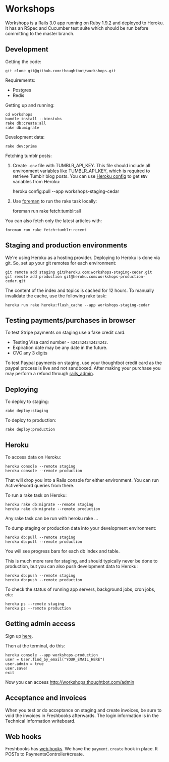 Workshops
========

Workshops is a Rails 3.0 app running on Ruby 1.9.2 and deployed to Heroku. It
has an RSpec and Cucumber test suite which should be run before committing to
the master branch.

Development
-----------

Getting the code:

    git clone git@github.com:thoughtbot/workshops.git

Requirements:

* Postgres
* Redis

Getting up and running:

    cd workshops
    bundle install --binstubs
    rake db:create:all
    rake db:migrate

Development data:

    rake dev:prime

Fetching tumblr posts:

1. Create `.env` file with TUMBLR_API_KEY. 
   This file should include all environment variables like TUMBLR_API_KEY, which is required to retrieve Tumblr blog posts. You can use [Heroku config](https://github.com/ddollar/heroku-config) to get `ENV` variables from Heroku:

    heroku config:pull --app workshops-staging-cedar

2. Use [foreman](http://ddollar.github.com/foreman/) to run the rake task locally:

    foreman run rake fetch:tumblr:all

You can also fetch only the latest articles with:

    foreman run rake fetch:tumblr:recent

Staging and production environments
-----------------------------------

We're using Heroku as a hosting provider. Deploying to Heroku is done via git. So, set up your git remotes for each environment:

    git remote add staging git@heroku.com:workshops-staging-cedar.git
    git remote add production git@heroku.com:workshops-production-cedar.git

The content of the index and topics is cached for 12 hours. To manually invalidate the cache, use the following rake task:

    heroku run rake heroku:flush_cache --app workshops-staging-cedar

Testing payments/purchases in browser
-------------------------------------

To test Stripe payments on staging use a fake credit card.

* Testing Visa card number - `4242424242424242`.
* Expiration date may be any date in the future.
* CVC any 3 digits

To test Paypal payments on staging, use your thoughtbot credit card as the paypal process is live and not sandboxed. After making your purchase you may perform a refund through [rails_admin](http://learn-staging.herokuapp.com/new_admin/purchase).

Deploying
---------

To deploy to staging:

    rake deploy:staging

To deploy to production:

    rake deploy:production

Heroku
------

To access data on Heroku:

    heroku console --remote staging
    heroku console --remote production

That will drop you into a Rails console for either environment. You can run ActiveRecord queries from there.

To run a rake task on Heroku:

    heroku rake db:migrate --remote staging
    heroku rake db:migrate --remote production

Any rake task can be run with heroku rake ...

To dump staging or production data into your development environment:

    heroku db:pull --remote staging
    heroku db:pull --remote production

You will see progress bars for each db index and table.

This is much more rare for staging, and should typically never be done to production, but you can also push development data to Heroku:

    heroku db:push --remote staging
    heroku db:push --remote production

To check the status of running app servers, background jobs, cron jobs, etc:

    heroku ps --remote staging
    heroku ps --remote production

Getting admin access
--------------------

Sign up [here](http://workshops.thoughtbot.com/sign_up).

Then at the terminal, do this:

    heroku console --app workshops-production
    user = User.find_by_email("YOUR_EMAIL_HERE")
    user.admin = true
    user.save!
    exit

Now you can access http://workshops.thoughtbot.com/admin

Acceptance and invoices
-----------------------

When you test or do acceptance on staging and create invoices, be sure to void
the invoices in Freshbooks afterwards.  The login information is in the
Technical Information writeboard.

Web hooks
---------

Freshbooks has [web hooks](http://developers.freshbooks.com/webhooks/). We have
the `payment.create` hook in place. It POSTs to PaymentsController#create.
